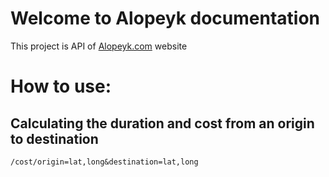 # Welcome to Alopeyk documentation
This project is API of [Alopeyk.com](https://alopeyk.com/) website
# How to use:
## Calculating the duration and cost from an origin to destination
```
/cost/origin=lat,long&destination=lat,long
```
